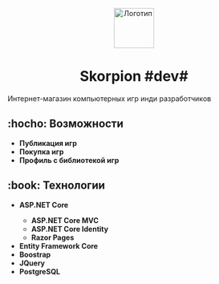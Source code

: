 <p align="center"> 
  <img src="https://cdn-icons-png.flaticon.com/512/32/32840.png" alt="Логотип" width="80px" height="80px">
</p>
<h1 align="center"> Skorpion #dev# </h1>
<p>Интернет-магазин компьютерных игр инди разработчиков</p>
<h2> :hocho: Возможности</h2>
<ul>
  <li><b>Публикация игр</b></li>
  <li><b>Покупка игр</b></li>
  <li><b>Профиль с библиотекой игр</b></li>
</ul>
<h2> :book: Технологии</h2>
<ul>
  <li><b>ASP.NET Core</b></li>
    <ul>
      <li><b>ASP.NET Core MVC</b></li>
      <li><b>ASP.NET Core Identity</b></li>
      <li><b>Razor Pages</b></li>
    </ul>
  <li><b>Entity Framework Core</b></li>
  <li><b>Boostrap</b></li>
  <li><b>JQuery</b></li>
  <li><b>PostgreSQL</b></li>
</ul>
